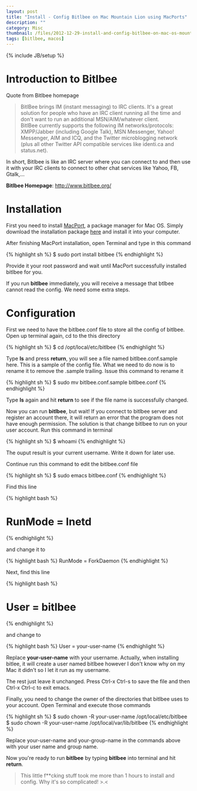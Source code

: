 ```yaml
---
layout: post
title: "Install - Config Bitlbee on Mac Mountain Lion using MacPorts"
description: ""
category: Misc
thumbnail: /files/2012-12-29-install-and-config-bitlbee-on-mac-os-mountain-lion/bitlbee.png
tags: [bitlbee, macos]
---
```

{% include JB/setup %}

# Introduction to Bitlbee

Quote from Bitlbee homepage

> BitlBee brings IM (instant messaging) to IRC clients. It's a great solution
> for people who have an IRC client running all the time and don't want to run
> an additional MSN/AIM/whatever client.  
> BitlBee currently supports the following IM networks/protocols: XMPP/Jabber
> (including Google Talk), MSN Messenger, Yahoo! Messenger, AIM and ICQ, and the
> Twitter microblogging network (plus all other Twitter API compatible services
> like identi.ca and status.net).

In short, Bitlbee is like an IRC server where you can connect to and then use it
with your IRC clients to connect to other chat services like Yahoo, FB, Gtalk,...

**Bitlbee Homepage**: <http://www.bitlbee.org/>

<!-- more -->

# Installation

First you need to install [MacPort](http://www.macports.org/), a package manager
for Mac OS. Simply download
the installation package [here](http://www.macports.org/install.php) and install
it into your computer. 

After finishing MacPort installation, open Terminal and type in this command

{% highlight sh %}
$ sudo port install bitlbee
{% endhighlight %}

Provide it your root password and wait until MacPort successfully installed
bitlbee for you.

If you run **bitlbee** immediately, you will receive a message that btlbee cannot
read the config. We need some extra steps.

# Configuration

First we need to have the bitlbee.conf file to store all the config of bitlbee.
Open up terminal again, cd to the this directory

{% highlight sh %}
$ cd /opt/local/etc/bitlbee
{% endhighlight %}

Type **ls** and press **return**,
you will see a file named bitlbee.conf.sample here. This is a sample of the
config file. What we need to do now is to rename it to remove the .sample
trailing. Issue this command to rename it

{% highlight sh %}
$ sudo mv bitlbee.conf.sample bitlbee.conf
{% endhighlight %}

Type **ls** again and hit **return** to see if the file name is successfully changed.

Now you can run **bitlbee**, but wait! If you connect to bitlbee server and register an
account there, it will return an error that the program does not have enough
permission. The solution is that change bitlbee to run on your user account.
Run this command in terminal

{% highlight sh %}
$ whoami
{% endhighlight %}

The ouput result is your current username. Write it down for later use.

Continue run this command to edit the bitlbee.conf file

{% highlight sh %}
$ sudo emacs bitlbee.conf
{% endhighlight %}

Find this line

{% highlight bash %}
# RunMode = Inetd
{% endhighlight %}

and change it to 

{% highlight bash %}
RunMode = ForkDaemon
{% endhighlight %}

Next, find this line

{% highlight bash %}
# User = bitlbee
{% endhighlight %}

and change to 

{% highlight bash %}
User = your-user-name
{% endhighlight %}

Replace **your-user-name** with your username. Actually, when installing bitlee,
it will create a user named bitlbee however I don't know why on my Mac it didn't
so I let it run as my username.

The rest just leave it unchanged. Press Ctrl-x Ctrl-s to save the file and then
Ctrl-x Ctrl-c to exit emacs.

Finally, you need to change the owner of the directories that bitlbee uses to
your account. Open Terminal and execute those commands

{% highlight sh %}
$ sudo chown -R your-user-name /opt/local/etc/bitlbee
$ sudo chown -R your-user-name /opt/local/var/lib/bitlbee
{% endhighlight %}

Replace your-user-name and your-group-name in the commands above with your user
name and group name.

Now you're ready to run **bitlbee** by typing **bitlbee** into terminal and hit
**return**.

> This little <span>f**cking</span> stuff took me more than 1 hours to install and config. Why
> it's so complicated! >.<
